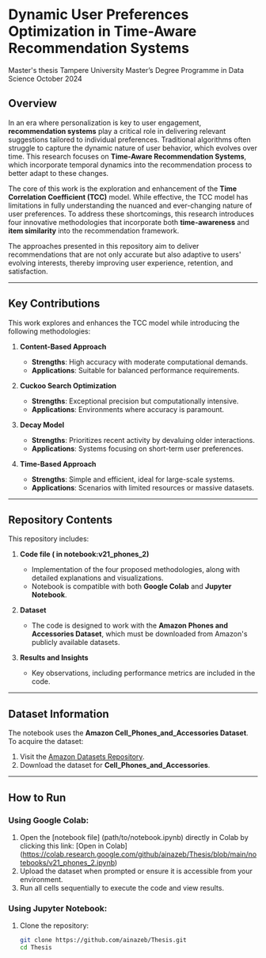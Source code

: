 # Dynamic User Preferences Optimization in Time-Aware Recommendation Systems
Master's thesis
Tampere University
Master’s Degree Programme in Data Science
October 2024

## Overview
In an era where personalization is key to user engagement, **recommendation systems** play a critical role in delivering relevant suggestions tailored to individual preferences. Traditional algorithms often struggle to capture the dynamic nature of user behavior, which evolves over time. This research focuses on **Time-Aware Recommendation Systems**, which incorporate temporal dynamics into the recommendation process to better adapt to these changes.

The core of this work is the exploration and enhancement of the **Time Correlation Coefficient (TCC)** model. While effective, the TCC model has limitations in fully understanding the nuanced and ever-changing nature of user preferences. To address these shortcomings, this research introduces four innovative methodologies that incorporate both **time-awareness** and **item similarity** into the recommendation framework.

The approaches presented in this repository aim to deliver recommendations that are not only accurate but also adaptive to users' evolving interests, thereby improving user experience, retention, and satisfaction.

---

## Key Contributions
This work explores and enhances the TCC model while introducing the following methodologies:

1. **Content-Based Approach**  
   - **Strengths**: High accuracy with moderate computational demands.  
   - **Applications**: Suitable for balanced performance requirements.

2. **Cuckoo Search Optimization**  
   - **Strengths**: Exceptional precision but computationally intensive.  
   - **Applications**: Environments where accuracy is paramount.

3. **Decay Model**  
   - **Strengths**: Prioritizes recent activity by devaluing older interactions.  
   - **Applications**: Systems focusing on short-term user preferences.

4. **Time-Based Approach**  
   - **Strengths**: Simple and efficient, ideal for large-scale systems.  
   - **Applications**: Scenarios with limited resources or massive datasets.

---

## Repository Contents
This repository includes:

1. **Code file ( in notebook:v21_phones_2)**  
   - Implementation of the four proposed methodologies, along with detailed explanations and visualizations.  
   - Notebook is compatible with both **Google Colab** and **Jupyter Notebook**.

2. **Dataset**  
   - The code is designed to work with the **Amazon Phones and Accessories Dataset**, which must be downloaded from Amazon's publicly available datasets.  
   

3. **Results and Insights**  
   - Key observations, including performance metrics are included in the code.

---

## Dataset Information
The notebook uses the **Amazon Cell_Phones_and_Accessories Dataset**.  
To acquire the dataset:  
1. Visit the [Amazon Datasets Repository](https://amazon-reviews-2023.github.io/).  
2. Download the dataset for **Cell_Phones_and_Accessories**.  


---

## How to Run
### Using Google Colab:
1. Open the [notebook file] (path/to/notebook.ipynb) directly in Colab by clicking this link: [Open in Colab] (https://colab.research.google.com/github/ainazeb/Thesis/blob/main/notebooks/v21_phones_2.ipynb)
2. Upload the dataset when prompted or ensure it is accessible from your environment.  
3. Run all cells sequentially to execute the code and view results.

### Using Jupyter Notebook:
1. Clone the repository:
   ```bash
   git clone https://github.com/ainazeb/Thesis.git
   cd Thesis

